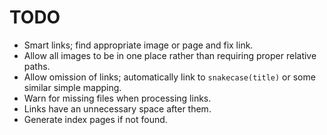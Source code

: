 # TODO

* Smart links; find appropriate image or page and fix link.
* Allow all images to be in one place rather than requiring proper relative
    paths.
* Allow omission of links; automatically link to `snakecase(title)` or some
    similar simple mapping.
* Warn for missing files when processing links.
* Links have an unnecessary space after them.
* Generate index pages if not found. 
